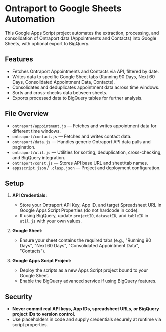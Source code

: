 # Ontraport to Google Sheets Automation

This Google Apps Script project automates the extraction, processing, and consolidation of Ontraport data (Appointments and Contacts) into Google Sheets, with optional export to BigQuery.

## Features

- Fetches Ontraport Appointments and Contacts via API, filtered by date.
- Writes data to specific Google Sheet tabs (Running 90 Days, Next 60 Days, Consolidated Appointment Data, Contacts).
- Consolidates and deduplicates appointment data across time windows.
- Sorts and cross-checks data between sheets.
- Exports processed data to BigQuery tables for further analysis.

## File Overview

- `ontraport/appointment.js` — Fetches and writes appointment data for different time windows.
- `ontraport/contact.js` — Fetches and writes contact data.
- `ontraport/data.js` — Handles generic Ontraport API data pulls and pagination.
- `ontraport/util.js` — Utilities for sorting, deduplication, cross-checking, and BigQuery integration.
- `ontraport/const.js` — Stores API base URL and sheet/tab names.
- `appsscript.json` / `.clasp.json` — Project and deployment configuration.

## Setup

1. **API Credentials:**  
   - Store your Ontraport API Key, App ID, and target Spreadsheet URL in Google Apps Script Properties (do not hardcode in code).
   - If using BigQuery, update `projectID`, `datasetID`, and `tableID` in `util.js` with your own values.

2. **Google Sheet:**  
   - Ensure your sheet contains the required tabs (e.g., "Running 90 Days", "Next 60 Days", "Consolidated Appointment Data", "Contacts").

3. **Google Apps Script Project:**  
   - Deploy the scripts as a new Apps Script project bound to your Google Sheet.
   - Enable the BigQuery advanced service if using BigQuery features.

## Security

- **Never commit real API keys, App IDs, spreadsheet URLs, or BigQuery project IDs to version control.**
- Use placeholders in code and supply credentials securely at runtime via script properties.

